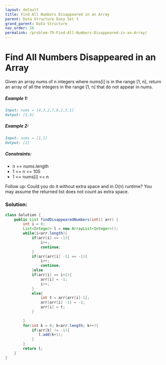 ```yaml
---
layout: default
title: Find All Numbers Disappeared in an Array
parent: Data Structure Easy Set 3
grand_parent: Data Structure
nav_order: 16
permalink: /problem-79-Find-All-Numbers-Disappeared-in-an-Array/
---
```

# Find All Numbers Disappeared in an Array

Given an array nums of n integers where nums[i] is in the range [1, n], return an array of all the integers in the range [1, n] that do not appear in nums.

##### Example 1:
```markdown
Input: nums = [4,3,2,7,8,2,3,1]
Output: [5,6]
```
##### Example 2:
```markdown
Input: nums = [1,1]
Output: [2]
```
##### Constraints:

* n == nums.length
* 1 <= n <= 105
* 1 <= nums[i] <= n

Follow up: Could you do it without extra space and in O(n) runtime? You may assume the returned list does not count as extra space.

### Solution:
```java
class Solution {
    public List findDisappearedNumbers(int[] arr) {
        int i = 0;
        List<Integer> l = new ArrayList<Integer>();
        while(i<arr.length){
            if(arr[i] == -1){
                i++;
                continue;
            }
            if(arr[arr[i] -1] == -1){
                i++;
                continue;
            }else
            if(arr[i] == i+1){
                arr[i] = -1;
                i++;
            }
            else{
                int t = arr[arr[i]-1];
                arr[arr[i] -1] = -1;
                arr[i] = t;
            }
            
        }
        for(int k = 0; k<arr.length; k++){
            if(arr[k] != -1){
               l.add(k+1); 
            }
        }
        return l;
    }
}
```